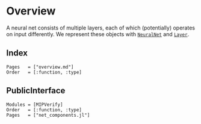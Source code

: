 # Overview
A neural net consists of multiple layers, each of which (potentially) operates on input differently. We represent these objects with [`NeuralNet`](@ref) and [`Layer`](@ref).

## Index
```@index
Pages   = ["overview.md"]
Order   = [:function, :type]
```

## PublicInterface
```@autodocs
Modules = [MIPVerify]
Order   = [:function, :type]
Pages   = ["net_components.jl"]
```